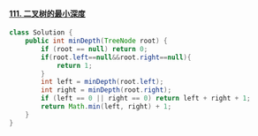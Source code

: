 #### [111. 二叉树的最小深度](https://leetcode-cn.com/problems/minimum-depth-of-binary-tree/)

```java
class Solution {
    public int minDepth(TreeNode root) {
        if (root == null) return 0;
        if(root.left==null&&root.right==null){
            return 1;
        }
        int left = minDepth(root.left);
        int right = minDepth(root.right);
        if (left == 0 || right == 0) return left + right + 1;
        return Math.min(left, right) + 1;
    }
}
```

